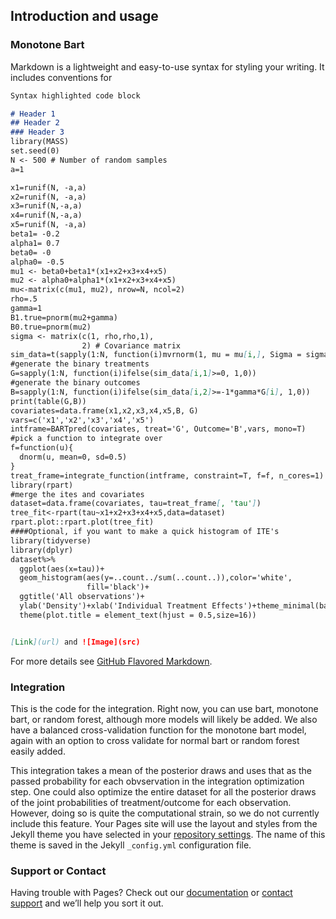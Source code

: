 ## Introduction and usage

### Monotone Bart

Markdown is a lightweight and easy-to-use syntax for styling your writing. It includes conventions for

```markdown
Syntax highlighted code block

# Header 1
## Header 2
### Header 3
library(MASS)
set.seed(0)
N <- 500 # Number of random samples
a=1

x1=runif(N, -a,a)
x2=runif(N, -a,a)
x3=runif(N,-a,a)
x4=runif(N,-a,a)
x5=runif(N, -a,a)
beta1= -0.2
alpha1= 0.7
beta0= -0
alpha0= -0.5
mu1 <- beta0+beta1*(x1+x2+x3+x4+x5)
mu2 <- alpha0+alpha1*(x1+x2+x3+x4+x5)
mu<-matrix(c(mu1, mu2), nrow=N, ncol=2)
rho=.5
gamma=1
B1.true=pnorm(mu2+gamma)
B0.true=pnorm(mu2)
sigma <- matrix(c(1, rho,rho,1),
                2) # Covariance matrix
sim_data=t(sapply(1:N, function(i)mvrnorm(1, mu = mu[i,], Sigma = sigma )))
#generate the binary treatments
G=sapply(1:N, function(i)ifelse(sim_data[i,1]>=0, 1,0))
#generate the binary outcomes
B=sapply(1:N, function(i)ifelse(sim_data[i,2]>=-1*gamma*G[i], 1,0))
print(table(G,B))
covariates=data.frame(x1,x2,x3,x4,x5,B, G)
vars=c('x1','x2','x3','x4','x5')
intframe=BARTpred(covariates, treat='G', Outcome='B',vars, mono=T)
#pick a function to integrate over
f=function(u){
  dnorm(u, mean=0, sd=0.5)
}
treat_frame=integrate_function(intframe, constraint=T, f=f, n_cores=1)
library(rpart)
#merge the ites and covariates
dataset=data.frame(covariates, tau=treat_frame[, 'tau'])
tree_fit<-rpart(tau~x1+x2+x3+x4+x5,data=dataset)
rpart.plot::rpart.plot(tree_fit)
####Optional, if you want to make a quick histogram of ITE's
library(tidyverse)
library(dplyr)
dataset%>%
  ggplot(aes(x=tau))+
  geom_histogram(aes(y=..count../sum(..count..)),color='white',
                 fill='black')+
  ggtitle('All observations')+
  ylab('Density')+xlab('Individual Treatment Effects')+theme_minimal(base_size = 16)+
  theme(plot.title = element_text(hjust = 0.5,size=16))


[Link](url) and ![Image](src)
```

For more details see [GitHub Flavored Markdown](https://guides.github.com/features/mastering-markdown/).

### Integration
This is the code for the integration.  Right now, you can use bart, monotone bart, or random forest, although more models will likely be added.  We also have a balanced cross-validation function for the monotone bart model, again with an option to cross validate for normal bart or random forest easily added.  

This integration takes a mean of the posterior draws and uses that as the passed probability for each obvservation in the integration optimization step.  One could also optimize the entire dataset for all the posterior draws of the joint probabilities of treatment/outcome for each observation.  However, doing so is quite the computational strain, so we do not currently include this feature. 
Your Pages site will use the layout and styles from the Jekyll theme you have selected in your [repository settings](https://github.com/demetrios1/Causallysensitive/settings). The name of this theme is saved in the Jekyll `_config.yml` configuration file.

### Support or Contact

Having trouble with Pages? Check out our [documentation](https://docs.github.com/categories/github-pages-basics/) or [contact support](https://github.com/contact) and we’ll help you sort it out.
